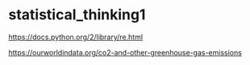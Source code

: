 # statistical_thinking1
https://docs.python.org/2/library/re.html


https://ourworldindata.org/co2-and-other-greenhouse-gas-emissions

